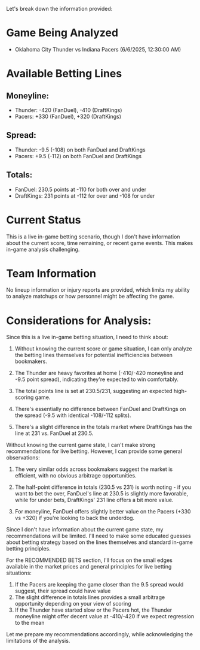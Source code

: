 Let's break down the information provided:

# Game Being Analyzed
- Oklahoma City Thunder vs Indiana Pacers (6/6/2025, 12:30:00 AM)

# Available Betting Lines

## Moneyline:
- Thunder: -420 (FanDuel), -410 (DraftKings)
- Pacers: +330 (FanDuel), +320 (DraftKings)

## Spread:
- Thunder: -9.5 (-108) on both FanDuel and DraftKings
- Pacers: +9.5 (-112) on both FanDuel and DraftKings

## Totals:
- FanDuel: 230.5 points at -110 for both over and under
- DraftKings: 231 points at -112 for over and -108 for under

# Current Status
This is a live in-game betting scenario, though I don't have information about the current score, time remaining, or recent game events. This makes in-game analysis challenging.

# Team Information
No lineup information or injury reports are provided, which limits my ability to analyze matchups or how personnel might be affecting the game.

# Considerations for Analysis:

Since this is a live in-game betting situation, I need to think about:

1. Without knowing the current score or game situation, I can only analyze the betting lines themselves for potential inefficiencies between bookmakers.

2. The Thunder are heavy favorites at home (-410/-420 moneyline and -9.5 point spread), indicating they're expected to win comfortably.

3. The total points line is set at 230.5/231, suggesting an expected high-scoring game.

4. There's essentially no difference between FanDuel and DraftKings on the spread (-9.5 with identical -108/-112 splits).

5. There's a slight difference in the totals market where DraftKings has the line at 231 vs. FanDuel at 230.5.

Without knowing the current game state, I can't make strong recommendations for live betting. However, I can provide some general observations:

1. The very similar odds across bookmakers suggest the market is efficient, with no obvious arbitrage opportunities.

2. The half-point difference in totals (230.5 vs 231) is worth noting - if you want to bet the over, FanDuel's line at 230.5 is slightly more favorable, while for under bets, DraftKings' 231 line offers a bit more value.

3. For moneyline, FanDuel offers slightly better value on the Pacers (+330 vs +320) if you're looking to back the underdog.

Since I don't have information about the current game state, my recommendations will be limited. I'll need to make some educated guesses about betting strategy based on the lines themselves and standard in-game betting principles.

For the RECOMMENDED BETS section, I'll focus on the small edges available in the market prices and general principles for live betting situations:

1. If the Pacers are keeping the game closer than the 9.5 spread would suggest, their spread could have value
2. The slight difference in totals lines provides a small arbitrage opportunity depending on your view of scoring
3. If the Thunder have started slow or the Pacers hot, the Thunder moneyline might offer decent value at -410/-420 if we expect regression to the mean

Let me prepare my recommendations accordingly, while acknowledging the limitations of the analysis.
